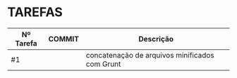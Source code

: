 # TAREFAS

| **Nº Tarefa** |   **COMMIT**    |                **Descrição**                      |
|---------------|-----------------|---------------------------------------------------|
|     #1        |                 |concatenação de arquivos minificados com Grunt     |